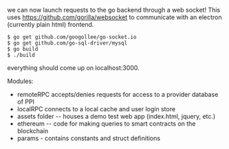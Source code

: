 we can now launch requests to the go backend through a web socket! This uses https://github.com/gorilla/websocket to communicate with an electron (currently plain html) frontend.

```
$ go get github.com/googollee/go-socket.io
$ go get github.com/go-sql-driver/mysql
$ go build
$ ./build
```
everything should come up on localhost:3000.

Modules:
- remoteRPC accepts/denies requests for access to a provider database of PPI
- localRPC connects to a local cache and user login store
- assets folder -- houses a demo test web app (index.html, jquery, etc.)
- ethereum -- code for making queries to smart contracts on the blockchain
- params - contains constants and struct definitions
